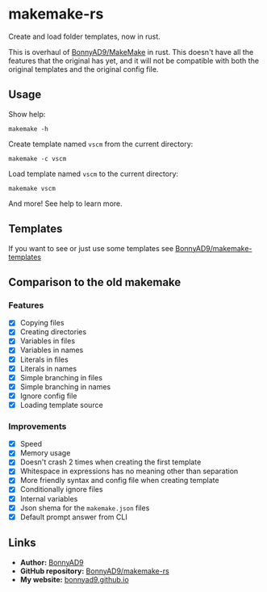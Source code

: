 # makemake-rs
Create and load folder templates, now in rust.

This is overhaul of [BonnyAD9/MakeMake](https://github.com/BonnyAD9/MakeMake) in rust. This doesn't have all the features that the original has yet,
and it will not be compatible with both the original templates and the original config file.

## Usage
Show help:
```
makemake -h
```

Create template named `vscm` from the current directory:
```
makemake -c vscm
```

Load template named `vscm` to the current directory:
```
makemake vscm
```

And more! See help to learn more.

## Templates
If you want to see or just use some templates see [BonnyAD9/makemake-templates](https://github.com/BonnyAD9/makemake-templates)

## Comparison to the old makemake
### Features
- [X] Copying files
- [X] Creating directories
- [X] Variables in files
- [X] Variables in names
- [X] Literals in files
- [X] Literals in names
- [X] Simple branching in files
- [X] Simple branching in names
- [X] Ignore config file
- [X] Loading template source

### Improvements
- [X] Speed
- [X] Memory usage
- [X] Doesn't crash 2 times when creating the first template
- [X] Whitespace in expressions has no meaning other than separation
- [X] More friendly syntax and config file when creating template
- [X] Conditionally ignore files
- [X] Internal variables
- [X] Json shema for the `makemake.json` files
- [X] Default prompt answer from CLI

## Links
- **Author:** [BonnyAD9](https://github.com/BonnyAD9)
- **GitHub repository:** [BonnyAD9/makemake-rs](https://github.com/BonnyAD9/makemake-rs)
- **My website:** [bonnyad9.github.io](https://bonnyad9.github.io/)
